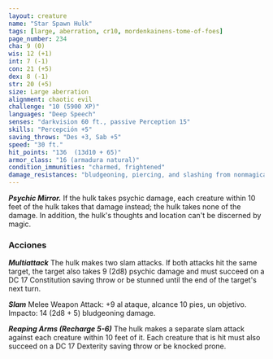 ```yaml
---
layout: creature
name: "Star Spawn Hulk"
tags: [large, aberration, cr10, mordenkainens-tome-of-foes]
page_number: 234
cha: 9 (0)
wis: 12 (+1)
int: 7 (-1)
con: 21 (+5)
dex: 8 (-1)
str: 20 (+5)
size: Large aberration
alignment: chaotic evil
challenge: "10 (5900 XP)"
languages: "Deep Speech"
senses: "darkvision 60 ft., passive Perception 15"
skills: "Percepción +5"
saving_throws: "Des +3, Sab +5"
speed: "30 ft."
hit_points: "136  (13d10 + 65)"
armor_class: "16 (armadura natural)"
condition_immunities: "charmed, frightened"
damage_resistances: "bludgeoning, piercing, and slashing from nonmagical attacks"
---
```


***Psychic Mirror.*** If the hulk takes psychic damage, each creature within 10 feet of the hulk takes that damage instead; the hulk takes none of the damage. In addition, the hulk's thoughts and location can't be discerned by magic.

### Acciones

***Multiattack*** The hulk makes two slam attacks. If both attacks hit the same target, the target also takes 9 (2d8) psychic damage and must succeed on a DC 17 Constitution saving throw or be stunned until the end of the target's next turn.

***Slam*** Melee Weapon Attack: +9 al ataque, alcance 10 pies, un objetivo. Impacto: 14 (2d8 + 5) bludgeoning damage.

***Reaping Arms (Recharge 5-6)*** The hulk makes a separate slam attack against each creature within 10 feet of it. Each creature that is hit must also succeed on a DC 17 Dexterity saving throw or be knocked prone.